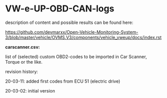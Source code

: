 # VW-e-UP-OBD-CAN-logs

description of content and possible results can be found here:

https://github.com/devmarxx/Open-Vehicle-Monitoring-System-3/blob/master/vehicle/OVMS.V3/components/vehicle_vweup/docs/index.rst

**carscanner.csv:**

list of (selected) custom OBD2-codes to be imported in Car Scanner, Torque or the like.

revision history:

20-03-11: added first codes from ECU 51 (electric drive)

20-03-02: initial version
